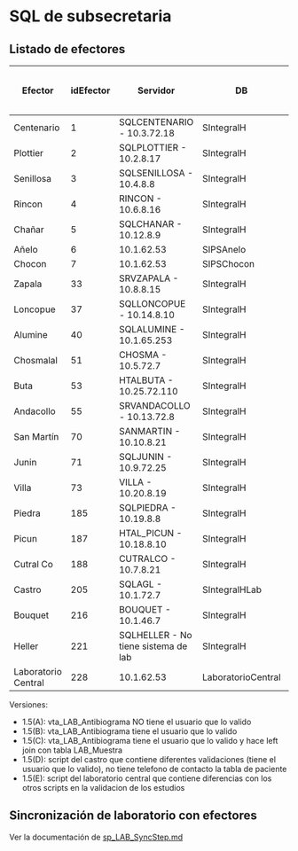 # SQL de subsecretaria

## Listado de efectores

| Efector | idEfector | Servidor | DB | Version de scripts de migración |
|---------|-----------|----------|----|---------------------------------|
| Centenario | 1 |	SQLCENTENARIO - 10.3.72.18	| SIntegralH | 1.5(A) ✓|
| Plottier | 2|SQLPLOTTIER - 10.2.8.17 |SIntegralH| 1.5(B) ✓|
| Senillosa | 3	|SQLSENILLOSA	- 10.4.8.8 |SIntegralH | 1.5(C) ✓ |
| Rincon | 4|	RINCON - 10.6.8.16	|SIntegralH | 1.5(B) ✓|
| Chañar | 5|	SQLCHANAR - 10.12.8.9	|SIntegralH| 1.5(B) ✓|
| Añelo | 6	|10.1.62.53	|SIPSAnelo| 1.5(B) ✓|
| Chocon |7	|10.1.62.53	|SIPSChocon| 1.5(B) ✓|
| Zapala | 33	|SRVZAPALA	- 10.8.8.15 |SIntegralH| 1.5(A) ✓|
| Loncopue | 37	|SQLLONCOPUE - 10.14.8.10	|SIntegralH | |
| Alumine | 40|	SQLALUMINE	- 10.1.65.253 |SIntegralH| |
| Chosmalal | 51|	CHOSMA - 10.5.72.7	|SIntegralH | |
| Buta | 53	|HTALBUTA	- 10.25.72.110 |SIntegralH | |
| Andacollo | 55|	SRVANDACOLLO	- 10.13.72.8 |SIntegralH ||
| San Martín | 70	|SANMARTIN - 10.10.8.21	| SIntegralH | 1.5(A) ✓|
| Junin | 71|	SQLJUNIN - 10.9.72.25 |SIntegralH | 1.5(A) ✓|
| Villa | 73|	VILLA	- 10.20.8.19 |SIntegralH | 1.5(A) ✓|
| Piedra | 185	| SQLPIEDRA	- 10.19.8.8 |SIntegralH | 1.5(A) ✓|
| Picun | 187	|HTAL_PICUN	- 10.18.8.10 |SIntegralH ||
| Cutral Co | 188	|CUTRALCO	- 10.7.8.21|SIntegralH | 1.5(B) ✓|
| Castro | 205	|SQLAGL	- 10.1.72.7 |SIntegralHLab | 1.5(D)|
| Bouquet | 216	|BOUQUET	- 10.1.46.7 |SIntegralH | 1.5(B) ✓|
| Heller | 221	|SQLHELLER - No tiene sistema de lab |SIntegralH ||
| Laboratorio Central | 228	| 10.1.62.53 |LaboratorioCentral | 1.5(E)|

Versiones:
- 1.5(A): vta_LAB_Antibiograma NO tiene el usuario que lo valido
- 1.5(B): vta_LAB_Antibiograma tiene el usuario que lo valido
- 1.5(C): vta_LAB_Antibiograma tiene el usuario que lo valido y hace left join con tabla LAB_Muestra
- 1.5(D): script del castro que contiene diferentes validaciones (tiene el usuario que lo valido), no tiene telefono de contacto la tabla de paciente
- 1.5(E): script del laboratorio central que contiene diferencias con los otros scripts en la validacion de los estudios


## Sincronización de laboratorio con efectores

Ver la documentación de [sp_LAB_SyncStep.md](sp_LAB_SyncStep.md)
